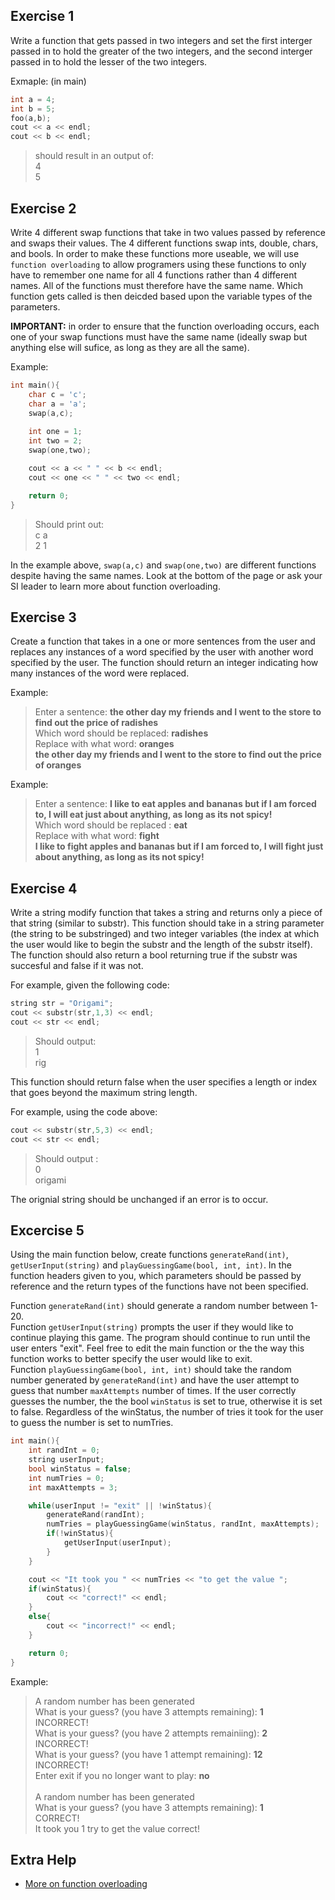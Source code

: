 Exercise 1
---

Write a function that gets passed in two integers and set the first 
interger passed in to hold the greater of the two integers, and the second 
interger passed in to hold the lesser of the two integers.

Exmaple:
(in main)
```c++ 
int a = 4;
int b = 5;
foo(a,b);
cout << a << endl;
cout << b << endl;
```
> should result in an output of: <br>
> 4<br>
> 5

Exercise 2
---
Write 4 different swap functions that take in two values passed by reference 
and swaps their values. The 4 different functions swap ints, double, chars, 
and bools. In order to make these functions more useable, we will use 
`function overloading` 
to allow programers using these functions to only have to remember
one name for all 4 functions rather than 4 different names. All of the 
functions must therefore have the same name. Which function gets called is 
then deicded based upon the variable types of the parameters.  

**IMPORTANT:** in order to ensure that the function
overloading occurs, each one of your swap functions must have the same name 
(ideally swap but anything else will sufice, as long as they are all the same).

Example:
```c++
int main(){
	char c = 'c';
	char a = 'a';
	swap(a,c);
	
	int one = 1;
	int two = 2;
	swap(one,two);

	cout << a << " " << b << endl;
	cout << one << " " << two << endl;

	return 0;
}
```
> Should print out: <br>
> c a<br>
> 2 1<br>

In the example above, `swap(a,c)` and `swap(one,two)` are different functions
despite having the same names. Look at the bottom of the page or ask your SI
leader to learn more about function overloading.

Exercise 3
---
Create a function that takes in a one or more sentences from the user and
replaces any instances of a word specified by the user with another word
specified by the user. The function should return an integer indicating how
many instances of the word were replaced.

Example:
> Enter a sentence: **the other day my friends and I went to the store to find
>			out the price of radishes**<br>
> Which word should be replaced:  **radishes**<br>
> Replace with what word: **oranges**<br>
> **the other day my friends and I went to the store to find out the price
> of oranges**

Example:
> Enter a sentence: **I like to eat apples and bananas but if I am forced to,
> 		 I will eat just about anything, as long as its not
>		 spicy!**<br>
> Which word should be replaced : **eat**<br>
> Replace with what word: **fight** <br>
> **I like to fight apples and bananas but if I am forced to, I will fight
>	just about anything, as long as its not spicy!**

Exercise 4
---

Write a string modify function that takes a string and returns only a piece of
that string (similar to substr). This function should take in a string 
parameter (the string to be substringed) and two integer variables (the index
at which the user would like to begin the substr and the length of the substr
itself). The function should also return a bool returning true if the substr 
was succesful and false if it was not.

For example, given the following code:
```c++
string str = "Origami";
cout << substr(str,1,3) << endl;
cout << str << endl;
```
> Should output: <br>
> 1<br>
> rig<br>

This function should return false when the user specifies a length or index 
that goes beyond the maximum string length.

For example, using the code above:
```c++
cout << substr(str,5,3) << endl;
cout << str << endl;
```
> Should output :<br>
> 0<br>
> origami<br>

The orignial string should be unchanged if an error is to occur.

Excercise 5
---

Using the main function below, create functions `generateRand(int)`,
`getUserInput(string)` and `playGuessingGame(bool, int, int)`. In the function
headers given to you, which parameters should be passed by reference and
the return types of the functions have not been specified. 

Function `generateRand(int)` should generate a random number between 1-20.<br>
Function `getUserInput(string)` prompts the user if they would like to continue
playing this game. The program should continue to run until the user enters
"exit". Feel free to edit the main function or the the way this function works
to better specify the user would like to exit.<br>
Function `playGuessingGame(bool, int, int)` should take the random number 
generated by `generateRand(int)` and have the user attempt to guess that
number `maxAttempts` number of times. If the user correctly guesses the number,
the the bool `winStatus` is set to true, otherwise it is set to false. 
Regardless of the winStatus, the number of tries it took for the user 
to guess the number is set to numTries.


```c++
int main(){
	int randInt = 0;
	string userInput;
	bool winStatus = false;
	int numTries = 0;
	int maxAttempts = 3;

	while(userInput != "exit" || !winStatus){
		generateRand(randInt);
		numTries = playGuessingGame(winStatus, randInt, maxAttempts);
		if(!winStatus){
			getUserInput(userInput);
		}
	}

	cout << "It took you " << numTries << "to get the value ";
	if(winStatus){
		cout << "correct!" << endl;
	}
	else{
		cout << "incorrect!" << endl;
	}

	return 0;
} 
```
Example:
> A random number has been generated <br>
> What is your guess? (you have 3 attempts remaining): **1**<br>
> INCORRECT!<br>
> What is your guess? (you have 2 attempts remainiing): **2**<br>
> INCORRECT! <br>
> What is your guess? (you have 1 attempt remaining): **12**<br>
> INCORRECT! <br>
> Enter exit if you no longer want to play: **no** <br>
><br>
> A random number has been generated <br>
> What is your guess? (you have 3 attempts remaining): **1**<br>
> CORRECT!<br>
> It took you 1 try to get the value correct!

Extra Help
---
* [More on function overloading](http://www.learncpp.com/cpp-tutorial/76-function-overloading/)
